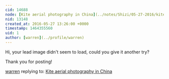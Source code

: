 ```yaml
---
cid: 14688
node: [Kite aerial photography in China](../notes/Shizi/05-27-2016/kite-aerial-photography-in-china)
nid: 13148
created_at: 2016-05-27 13:26:00 +0000
timestamp: 1464355560
uid: 1
author: [warren](../profile/warren)
---
```


Hi, your lead image didn't seem to load, could you give it another try? 

Thank you for posting!

[warren](../profile/warren) replying to: [Kite aerial photography in China](../notes/Shizi/05-27-2016/kite-aerial-photography-in-china)


